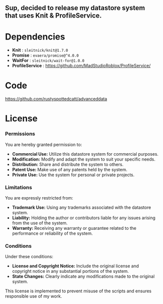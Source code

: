 ## Sup, decided to release my datastore system that uses Knit & ProfileService.

# Dependencies 

- **Knit** : `sleitnick/knit@1.7.0`
- **Promise** : `evaera/promise@^4.0.0`
- **WaitFor** : `sleitnick/wait-for@1.0.0`
- **ProfileService** : https://github.com/MadStudioRoblox/ProfileService/

# Code

https://github.com/rustyspottedcatt/advanceddata

# License
### Permissions
You are hereby granted permission to:

- **Commercial Use:** Utilize this datastore system for commercial purposes.
- **Modification:** Modify and adapt the system to suit your specific needs.
- **Distribution:** Share and distribute the system to others.
- **Patent Use:** Make use of any patents held by the system.
- **Private Use:** Use the system for personal or private projects.

### Limitations
You are expressly restricted from:

- **Trademark Use:** Using any trademarks associated with the datastore system.
- **Liability:** Holding the author or contributors liable for any issues arising from the use of the system.
- **Warranty:** Receiving any warranty or guarantee related to the performance or reliability of the system.

### Conditions
Under these conditions:

- **License and Copyright Notice:** Include the original license and copyright notice in any substantial portions of the system.
- **State Changes:** Clearly indicate any modifications made to the original system.

This license is implemented to prevent misuse of the scripts and ensures responsible use of my work.
